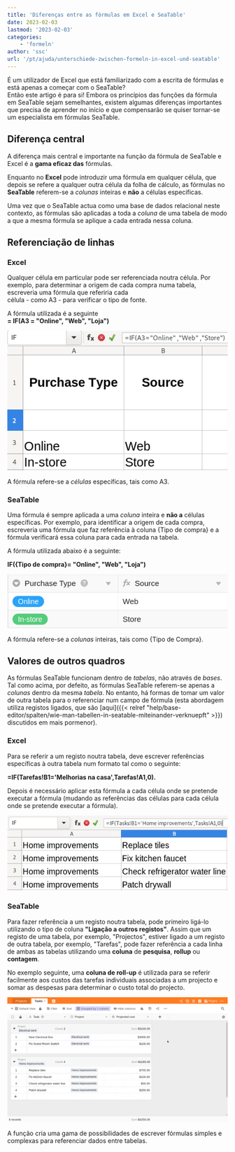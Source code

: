 ```yaml
---
title: 'Diferenças entre as fórmulas em Excel e SeaTable'
date: 2023-02-03
lastmod: '2023-02-03'
categories:
    - 'formeln'
author: 'ssc'
url: '/pt/ajuda/unterschiede-zwischen-formeln-in-excel-und-seatable'
---
```


É um utilizador de Excel que está familiarizado com a escrita de fórmulas e está apenas a começar com o SeaTable?  
Então este artigo é para si! Embora os princípios das funções da fórmula em SeaTable sejam semelhantes, existem algumas diferenças importantes que precisa de aprender no início e que compensarão se quiser tornar-se um especialista em fórmulas SeaTable.

## Diferença central

A diferença mais central e importante na função da fórmula de SeaTable e Excel é a **gama eficaz das** fórmulas.

Enquanto no **Excel** pode introduzir uma fórmula em qualquer célula, que depois se refere a qualquer outra célula da folha de cálculo, as fórmulas no **SeaTable** referem-se a _colunas_ inteiras e **não** a células específicas.

Uma vez que o SeaTable actua como uma base de dados relacional neste contexto, as fórmulas são aplicadas a toda a _coluna_ de uma tabela de modo a que a mesma fórmula se aplique a cada entrada nessa coluna.

## Referenciação de linhas

### Excel

Qualquer célula em particular pode ser referenciada noutra célula. Por exemplo, para determinar a origem de cada compra numa tabela, escreveria uma fórmula que referiria cada  
célula - como A3 - para verificar o tipo de fonte.

A fórmula utilizada é a seguinte  
**\= IF(A3 = "Online", "Web", "Loja")**

![Referenciação de células em Excel](images/table-excel-vs.-seatable-1.png)

A fórmula refere-se a _células_ específicas, tais como A3.

### SeaTable

Uma fórmula é sempre aplicada a uma _coluna_ inteira e **não a** células específicas. Por exemplo, para identificar a origem de cada compra, escreveria uma fórmula que faz referência à coluna {Tipo de compra} e a fórmula verificará essa coluna para cada entrada na tabela.

A fórmula utilizada abaixo é a seguinte:

**IF({Tipo de compra}= "Online", "Web", "Loja")**

![Referenciamento de colunas em SeaTable](images/table-excel-vs-seatable-2.png)

A fórmula refere-se a _colunas_ inteiras, tais como {Tipo de Compra}.

## Valores de outros quadros

As fórmulas SeaTable funcionam dentro de _tabelas_, não através de _bases_.  
Tal como acima, por defeito, as fórmulas SeaTable referem-se apenas a _colunas_ dentro da mesma _tabela_. No entanto, há formas de tomar um valor de outra tabela para o referenciar num campo de fórmula (esta abordagem utiliza registos ligados, que são [aqui]({{< relref "help/base-editor/spalten/wie-man-tabellen-in-seatable-miteinander-verknuepft" >}}) discutidos em mais pormenor).

### Excel

Para se referir a um registo noutra tabela, deve escrever referências específicas à outra tabela num formato tal como o seguinte:

**\=IF(Tarefas!B1='Melhorias na casa',Tarefas!A1,0).**

Depois é necessário aplicar esta fórmula a cada célula onde se pretende executar a fórmula (mudando as referências das células para cada célula onde se pretende executar a fórmula).

![Referência a outro conjunto de dados em Excel](images/table-excel-vs-seatable-3.png)

### SeaTable

Para fazer referência a um registo noutra tabela, pode primeiro ligá-lo utilizando o tipo de coluna **"Ligação a outros registos"**. Assim que um registo de uma tabela, por exemplo, "Projectos", estiver ligado a um registo de outra tabela, por exemplo, "Tarefas", pode fazer referência a cada linha de ambas as tabelas utilizando uma **coluna** de **pesquisa**, **rollup** ou **contagem**.

No exemplo seguinte, uma **coluna de roll-up** é utilizada para se referir facilmente aos custos das tarefas individuais associadas a um projecto e somar as despesas para determinar o custo total do projecto.

![Coluna Rollup para referenciar o custo de cada tarefa associada a um projecto e totalizar as despesas para determinar o custo total do projecto.](images/reference-to-other-bases.gif)

A função cria uma gama de possibilidades de escrever fórmulas simples e complexas para referenciar dados entre tabelas.
